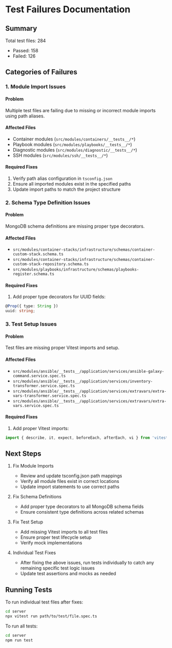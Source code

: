 # Test Failures Documentation

## Summary
Total test files: 284
- Passed: 158
- Failed: 126

## Categories of Failures

### 1. Module Import Issues

#### Problem
Multiple test files are failing due to missing or incorrect module imports using path aliases.

#### Affected Files
- Container modules (`src/modules/containers/__tests__/*`)
- Playbook modules (`src/modules/playbooks/__tests__/*`)
- Diagnostic modules (`src/modules/diagnostic/__tests__/*`)
- SSH modules (`src/modules/ssh/__tests__/*`)

#### Required Fixes
1. Verify path alias configuration in `tsconfig.json`
2. Ensure all imported modules exist in the specified paths
3. Update import paths to match the project structure

### 2. Schema Type Definition Issues

#### Problem
MongoDB schema definitions are missing proper type decorators.

#### Affected Files
- `src/modules/container-stacks/infrastructure/schemas/container-custom-stack.schema.ts`
- `src/modules/container-stacks/infrastructure/schemas/container-custom-stack-repository.schema.ts`
- `src/modules/playbooks/infrastructure/schemas/playbooks-register.schema.ts`

#### Required Fixes
1. Add proper type decorators for UUID fields:
```typescript
@Prop({ type: String })
uuid: string;
```

### 3. Test Setup Issues

#### Problem
Test files are missing proper Vitest imports and setup.

#### Affected Files
- `src/modules/ansible/__tests__/application/services/ansible-galaxy-command.service.spec.ts`
- `src/modules/ansible/__tests__/application/services/inventory-transformer.service.spec.ts`
- `src/modules/ansible/__tests__/application/services/extravars/extra-vars-transformer.service.spec.ts`
- `src/modules/ansible/__tests__/application/services/extravars/extra-vars.service.spec.ts`

#### Required Fixes
1. Add proper Vitest imports:
```typescript
import { describe, it, expect, beforeEach, afterEach, vi } from 'vitest';
```

## Next Steps

1. Fix Module Imports
   - Review and update tsconfig.json path mappings
   - Verify all module files exist in correct locations
   - Update import statements to use correct paths

2. Fix Schema Definitions
   - Add proper type decorators to all MongoDB schema fields
   - Ensure consistent type definitions across related schemas

3. Fix Test Setup
   - Add missing Vitest imports to all test files
   - Ensure proper test lifecycle setup
   - Verify mock implementations

4. Individual Test Fixes
   - After fixing the above issues, run tests individually to catch any remaining specific test logic issues
   - Update test assertions and mocks as needed

## Running Tests

To run individual test files after fixes:

```bash
cd server
npx vitest run path/to/test/file.spec.ts
```

To run all tests:

```bash
cd server
npm run test
``` 